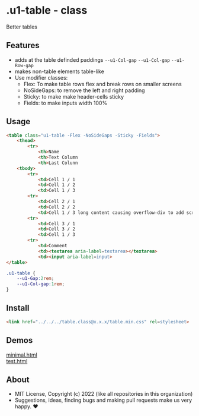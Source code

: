 # .u1-table - class
Better tables

## Features

- adds at the table definded paddings `--u1-Col-gap` `--u1-Col-gap` `--u1-Row-gap`
- makes non-table elements table-like
- Use modifier classes: 
    - Flex: To make table rows flex and break rows on smaller screens
    - NoSideGaps: to remove the left and right padding
    - Sticky: to make make header-cells sticky
    - Fields: to make inputs width 100%

## Usage

```html
<table class="u1-table -Flex -NoSideGaps -Sticky -Fields">
    <thead>
        <tr>
            <th>Name
            <th>Text Column
            <th>Last Colunn
    <tbody>
        <tr>
            <td>Cell 1 / 1
            <td>Cell 1 / 2
            <td>Cell 1 / 3
        <tr>
            <td>Cell 2 / 1
            <td>Cell 2 / 2
            <td>Cell 1 / 3 long content causing overflow-div to add scrollbars
        <tr>
            <td>Cell 3 / 1
            <td>Cell 3 / 2
            <td>Cell 1 / 3
        <tr>
            <td>Comment
            <td><textarea aria-label=textarea></textarea>
            <td><input aria-label=input>
</table>
```

```css
.u1-table {
    --u1-Gap:2rem;
    --u1-Col-gap:1rem;
}
```

## Install

```html
<link href="../../../table.class@x.x.x/table.min.css" rel=stylesheet>
```

## Demos

[minimal.html](http://gcdn.li/u1ui/table.class@main/tests/minimal.html)  
[test.html](http://gcdn.li/u1ui/table.class@main/tests/test.html)  

## About

- MIT License, Copyright (c) 2022 <u1> (like all repositories in this organization) <br>
- Suggestions, ideas, finding bugs and making pull requests make us very happy. ♥

